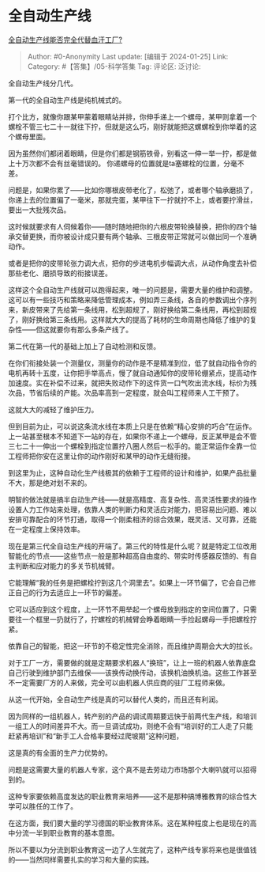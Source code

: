 # 全自动生产线
[全自动生产线能否完全代替血汗工厂?](https://www.zhihu.com/question/435169703/answer/3375061292)

> Author: #0-Anonymity
> Last update: [编辑于 2024-01-25]
> Link:
> Category: #【答集】/05-科学答集
> Tag: 
> 评论区:
> 泛讨论:

全自动生产线分几代。

第一代的全自动生产线是纯机械式的。

打个比方，就像你跟某甲蒙着眼睛站并排，你伸手递上一个螺母，某甲则拿着一个螺栓不管三七二十一就往下拧，但就是这么巧，刚好就能把这螺螺栓到你举着的这个螺母里面。

因为虽然你们都闭着眼睛，但是你们都是钢筋铁骨，别看这一伸一举一拧，都是做上十万次都不会有丝毫错误的。 你递螺母的位置就是ta塞螺栓的位置，分毫不差。

问题是，如果你累了——比如你哪根皮带老化了，松弛了，或者哪个轴承磨损了，你递上去的位置偏了一毫米，那就完蛋，某甲往下一拧就拧不上，或者要拧滑丝，要出一大批残次品。

这时候就要求有人伺候着你——随时随地把你的六根皮带轮换替换，把你的四个轴承交替更换，而你被设计成只要有两个轴承、三根皮带正常就可以做出同一个准确动作。

或者是把你的皮带轮张力调大点，把你的步进电机步幅调大点，从动作角度去补偿那些老化、磨损导致的衔接误差。

这样这个全自动生产线就可以跑得起来，唯一的问题是，需要大量的维护和调整。这可以有一些技巧和策略来降低管理成本，例如弄三条线，各自的参数调出个序列来，新皮带来了先给第一条线用，松到超规了，刚好换给第二条线用，再松到超规了，刚好换给第三条线用。这样就大大的提高了耗材的生命周期也降低了维护的复杂性——但这就要你有那么多条产线了。

第二代在第一代的基础上加上了自动检测和反馈。

在你们衔接处装一个测量仪，测量你的动作是不是精准到位，低了就自动指令你的电机再转十五度，让你把手举高点，慢了就自动通知你的皮带轮绷紧点，提高动作加速度。实在补偿不过来，就把失败动作下的这件货一口气吹出流水线，标价为残次品，节省后续的产能。次品率高到一定程度，就会叫工程师来人工干预了。

这就大大的减轻了维护压力。

但到目前为止，可以说这条流水线在本质上只是在依赖“精心安排的巧合”在运作。上一站甚至根本不知道下一站的存在，如果你不递上一个螺母，反正某甲是会不管三七二十一伸出一个螺栓到指定位置拧八圈人然后一松手的。能正常运作全靠一位工程师把你安在这里让你的动作刚好和某甲的动作无缝衔接。

到这里为止，这种自动化生产线极其的依赖于工程师的设计和维护，如果产品批量不大，那是绝对划不来的。

明智的做法就是搞半自动生产线——就是高精度、高复杂性、高灵活性要求的操作设置人力工作站来处理，依靠人类的判断力和灵活应对能力，把容易出问题、难以安排可靠配合的环节打通，取得一个刚柔相济的综合效果，既灵活、又可靠，还能在一定程度上保持效率。

现在是第三代全自动生产线的开端了。第三代的特性是什么呢？就是特定工位改用智能化的节点——这些节点一般是那种超高自由度的、带实时传感器反馈的、有自主判断和应对能力的多关节机械臂。

它能理解“我的任务是把螺栓拧到这几个洞里去”。如果上一环节偏了，它会自己修正自己的行为去适应上一环节的偏差。

它可以适应到这个程度，上一环节不用举起一个螺母放到指定的空间位置了，只需要往一个框里一扔就行了，拧螺栓的机械臂会睁着眼睛一手捡起螺母一手把螺栓拧紧。

依靠自己的智能，把这一环节的不稳定性完全消除，而且维护周期会大大的拉长。

对于工厂一方，需要做的就是定期要求机器人“换班”，让上一班的机器人依靠底盘自己行驶到维护部门去维保——该换传动换传动，该换机油换机油。这些工作甚至不一定需要厂方的人来做，完全可以由机器人供应商的驻厂工程师来做。

从这一代开始，全自动生产线是真的可以替代人类的，而且还有利润。

因为同样的一组机器人，转产别的产品的调试周期要远快于前两代生产线，和培训一组工人的时间差异不大。而一旦调试成功，则绝不会有“培训好的工人走了只能赶紧再培训”和“新手工人合格率要经过爬坡期”这种问题，

这是真的有全面的生产力优势的。

问题是这需要大量的机器人专家，这个真不是去劳动力市场那个大喇叭就可以招得到的。

这种专家要依赖高度发达的职业教育来培养——这不是那种搞博雅教育的综合性大学可以胜任的工作了。

在这方面，我们要大量的学习德国的职业教育体系。这在某种程度上也是现在的高中分流一半到职业教育的基本意图。

所以不要以为分流到职业教育这一边了人生就完了，这种产线专家将来也是很值钱的——当然同样需要扎实的学习和大量的实践。